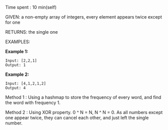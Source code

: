 Time spent : 10 min(self)

GIVEN: a non-empty array of integers, every element appears twice except for one

RETURNS: the single one

EXAMPLES:

**Example 1:**

```
Input: [2,2,1]
Output: 1
```

**Example 2:**

```
Input: [4,1,2,1,2]
Output: 4
```



Method 1 : Using a hashmap to store the frequency of every word, and find the word with frequency 1.

Method 2 : Using XOR property. 0 ^ N = N, N ^ N = 0. As all numbers except one appear twice, they can cancel each other, and just left the single number.

